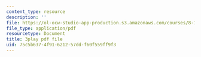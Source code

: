 ```yaml
---
content_type: resource
description: ''
file: https://ol-ocw-studio-app-production.s3.amazonaws.com/courses/8-701-introduction-to-nuclear-and-particle-physics-fall-2020/75c5b6374f91621257ddf60f559ff9f3_wB5BYYEOPVA.pdf
file_type: application/pdf
resourcetype: Document
title: 3play pdf file
uid: 75c5b637-4f91-6212-57dd-f60f559ff9f3
---
```

